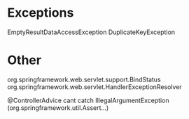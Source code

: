 # Exceptions
EmptyResultDataAccessException
DuplicateKeyException

# Other
org.springframework.web.servlet.support.BindStatus
org.springframework.web.servlet.HandlerExceptionResolver

@ControllerAdvice cant catch IllegalArgumentException
(org.springframework.util.Assert...)  
